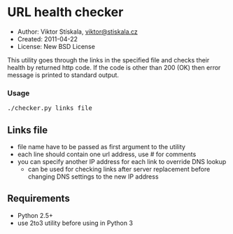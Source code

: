 URL health checker
==================

- Author: Viktor Stískala, viktor@stiskala.cz
- Created: 2011-04-22
- License: New BSD License

This utility goes through the links in the specified file and checks their
health by returned http code. If the code is other than 200 (OK) then error
message is printed to standard output.

### Usage ###

<pre>
./checker.py links_file
</pre>

## Links file ##

- file name have to be passed as first argument to the utility
- each line should contain one url address, use # for comments
- you can specify another IP address for each link to override DNS lookup
	- can be used for checking links after server replacement before
	changing DNS settings to the new IP address

## Requirements ##

- Python 2.5+
- use 2to3 utility before using in Python 3
